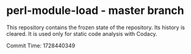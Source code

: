 # perl-module-load - master branch

This repository contains the frozen state of the repository.
Its history is cleared. It is used only for static code
analysis with Codacy.

Commit Time: 1728440349